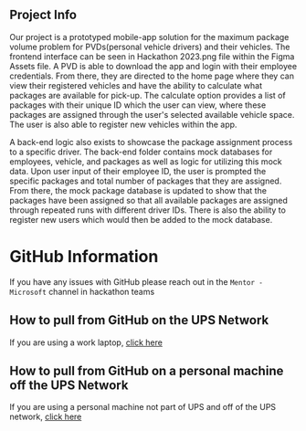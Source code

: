 ## Project Info

Our project is a prototyped mobile-app solution for the maximum package volume problem for PVDs(personal vehicle drivers) and their vehicles. The frontend interface can be seen in Hackathon 2023.png file within the Figma Assets file. A PVD is able to download the app and login with their employee credentials. From there, they are directed to the home page where they can view their registered vehicles and have the ability to calculate what packages are available for pick-up. The calculate option provides a list of packages with their unique ID which the user can view, where these packages are assigned through the user's selected available vehicle space. The user is also able to register new vehicles within the app. 

A back-end logic also exists to showcase the package assignment process to a specific driver. The back-end folder contains mock databases for employees, vehicle, and packages as well as logic for utilizing this mock data. Upon user input of their employee ID, the user is prompted the specific packages and total number of packages that they are assigned. From there, the mock package database is updated to show that the packages have been assigned so that all available packages are assigned through repeated runs with different driver IDs. There is also the ability to register new users which would then be added to the mock database.



# GitHub Information

If you have any issues with GitHub please reach out in the `Mentor - Microsoft` channel in hackathon teams

## How to pull from GitHub on the UPS Network

If you are using a work laptop, [click here](ups-hackathon-docs/ups-network.md)

## How to pull from GitHub on a personal machine off the UPS Network

If you are using a personal machine not part of UPS and off of the UPS network, [click here](ups-hackathon-docs/personal-machine.md)
